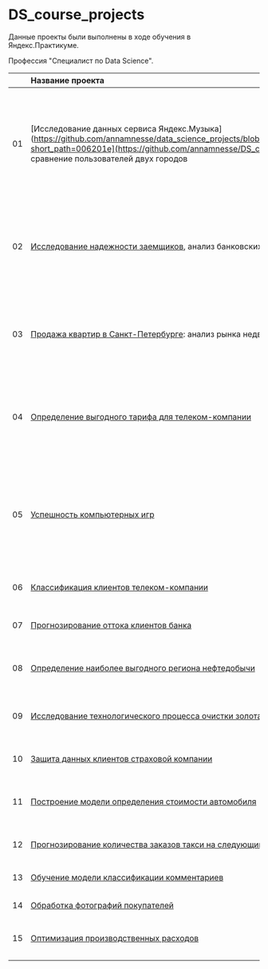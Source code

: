 # DS_course_projects

Данные проекты были выполнены в ходе обучения в Яндекс.Практикуме.

Профессия "Специалист по Data Science".

|   | **Название проекта** | **Описание задачи** | **Инструменты** |
|:-- |:---------------------|:--------------|:-------------------------------|
| 01 | [Исследование данных сервиса Яндекс.Музыка](https://github.com/annamnesse/data_science_projects/blob/main/01_music_service_data_comparison.ipynb?short_path=006201e](https://github.com/annamnesse/DS_course_projects/tree/main/01_music_streaming): сравнение пользователей двух городов | На реальных данных Яндекс.Музыки с помощью библиотеки Pandas и ее возможностей проверить данные, сравнить поведение и предпочтение пользователей двух столиц: Москвы и Санкт-Петербурга | Python, Pandas |
| 02 | [Исследование надежности заемщиков](https://github.com/annamnesse/data_science_projects/blob/main/02_mortgage_reliability_study.ipynb?short_path=006201e), анализ банковских данных | На основе статистики о платежеспособности клиентов исследовать, влияет ли семейное положение и количество детей клиента на факт возврата кредита в срок | Python, Pandas, предобработка данных |
| 03 | [Продажа квартир в Санкт-Петербурге](https://github.com/annamnesse/data_science_projects/blob/main/03_st_petersburg_real_estate.ipynb): анализ рынка недвижимости | Используя данные сервиса Яндекс.Недвижимость, определить рыночную стоимость объектов недвижимости и типичные параметры квартир | Python, Pandas, Matplotlib, исследовательский анализ данных, визуализация данных, предобработка данных |
| 04 | [Определение выгодного тарифа для телеком-компании](https://github.com/annamnesse/data_science_projects/blob/main/04_beneficial_telecom_tariff.ipynb) | На основе данных клиентов оператора сотовой связи проанализировать поведение клиентов и поиск оптимального тарифа | Python, Pandas, Matplotlib, NumPy, SciPy, описательная статистика, проверка статистических гипотез |
| 05 | [Успешность компьютерных игр](https://github.com/annamnesse/data_science_projects/blob/main/05_successful_games_study.ipynb) | Для определения потенциально популярного продукта и планирования рекламных кампаний проанализировать исторические данные о продажах игр, оценки пользователей и экспертов, жанры и платформы | Python, Pandas, Matplotlib, NumPy, SciPy, исследовательский анализ данных |
| 06 | [Классификация клиентов телеком-компании](https://github.com/annamnesse/data_science_projects/blob/main/06_telecom_clients_classification.ipynb) | На основе данных предложить клиенту тариф | Python, Pandas, Matplotlib, Scikit-learn |
| 07 | [Прогнозирование оттока клиентов банка](https://github.com/annamnesse/data_science_projects/blob/main/07_customers_churn.ipynb) | На основе данных из банка определить клиента, который может уйти | Pandas, Matplotlib, Scikit-learn |
| 08 | [Определение наиболее выгодного региона нефтедобычи](https://github.com/annamnesse/data_science_projects/blob/main/08_selecting_well_location.ipynb) | На основе данных геологоразведки выбрать район добычи нефти | Pandas, Scikit-learn, бутстреп |
| 09 | [Исследование технологического процесса очистки золота](https://github.com/annamnesse/data_science_projects/blob/main/09_gold_recovery.ipynb) | Спрогнозировать концентрацию золота при проведении процесса очистки золота | Python, Pandas, Matplotlib, NumPy, Scikit-learn, исследовательский анализ данных |
| 10 | [Защита данных клиентов страховой компании](https://github.com/annamnesse/data_science_projects/blob/main/10_customer_privacy_protection.ipynb) | Разработка модели анонимизации персональных данных | Python, NumPy, Scikit-learn |
| 11 | [Построение модели определения стоимости автомобиля](https://github.com/annamnesse/data_science_projects/blob/main/11_vehicle_valuation.ipynb) | Разработка системы рекомендации стоимости автомобиля на основе его описания | Python, Pandas, lightgbm |
| 12 | [Прогнозирование количества заказов такси на следующий час](https://github.com/annamnesse/data_science_projects/blob/main/12_cab_order_forecasting.ipynb) | Разработка системы предсказания объема заказа | Python, Pandas, Scikit-learn, statsmodels |
| 13 | [Обучение модели классификации комментариев](https://github.com/annamnesse/data_science_projects/blob/main/13_comments_classification.ipynb) | Определение токсичности комментариве | Python, Pandas, nltk, tf-idf |
| 14 | [Обработка фотографий покупателей](https://github.com/annamnesse/data_science_projects/blob/main/14_customer_age_determination.ipynb) | Определение возраста по фотографии | Python, Keras |
| 15 | [Оптимизация производственных расходов](https://github.com/annamnesse/data_science_projects/blob/main/15_optimizing_industrial_costs.ipynb) | Предсказание температуры стали для уменьшения энергопотребления | Python |
